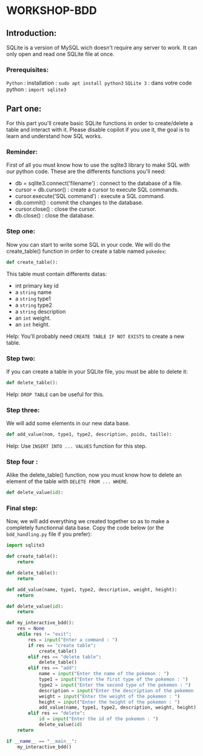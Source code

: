# WORKSHOP-BDD

## Introduction:

SQLite is a version of MySQL wich doesn't require any server to work. It can only open and read one SQLite file at once.

### Prerequisites:

`Python` : installation : `sudo apt install python3`
`SQLite 3` : dans votre code python : `import sqlite3`

## Part one:

For this part you'll create basic SQLite functions in order to create/delete a table and interact with it.
Please disable copilot if you use it, the goal is to learn and understand how SQL works.

### Reminder:

First of all you must know how to use the sqlite3 library to make SQL with our python code.
These are the differents functions you'll need:

* db = sqlite3.connect('filename') : connect to the database of a file.
* cursor = db.cursor() : create a cursor to execute SQL commands.
* cursor.execute('SQL command') : execute a SQL command.
* db.commit() : commit the changes to the database.
* cursor.close() : close the cursor.
* db.close() : close the database.

### Step one:

Now you can start to write some SQL in your code. We will do the create_table() function in order to create a table named `pokedex`:

```python
def create_table():
```

This table must contain differents datas:
* int primary key id
* a `string` name
* a `string` type1
* a `string` type2
* a `string` description
* an `int` weight.
* an `int` height.

Help: You'll probably need `CREATE TABLE IF NOT EXISTS` to create a new table.

### Step two:

If you can create a table in your SQLite file, you must be able to delete it:

```python
def delete_table():
```

Help: `DROP TABLE` can be useful for this.

### Step three:

We will add some elements in our new data base.

```python
def add_value(nom, type1, type2, description, poids, taille):
```

Help: Use `INSERT INTO ... VALUES` function for this step.

### Step four :

Alike the delete_table() function, now you must know how to delete an element of the table with `DELETE FROM ... WHERE`.

```python
def delete_value(id):
```

### Final step:

Now, we will add everything we created together so as to make a completely functionnal data base. Copy the code below (or the `bdd_handling.py` file if you prefer):

```python
import sqlite3

def create_table():
    return

def delete_table():
    return

def add_value(name, type1, type2, description, weight, height):
    return

def delete_value(id):
    return

def my_interactive_bdd():
    res = None
    while res != "exit":
        res = input("Enter a command : ")
        if res == "create table":
            create_table()
        elif res == "delete table":
            delete_table()
        elif res == "add":
            name = input("Enter the name of the pokemon : ")
            type1 = input("Enter the first type of the pokemon : ")
            type2 = input("Enter the second type of the pokemon : ")
            description = input("Enter the description of the pokemon : ")
            weight = input("Enter the weight of the pokemon : ")
            height = input("Enter the height of the pokemon : ")
            add_value(name, type1, type2, description, weight, height)
        elif res == "delete":
            id = input("Enter the id of the pokemon : ")
            delete_value(id)
    return

if __name__ == "__main__":
    my_interactive_bdd()
```
